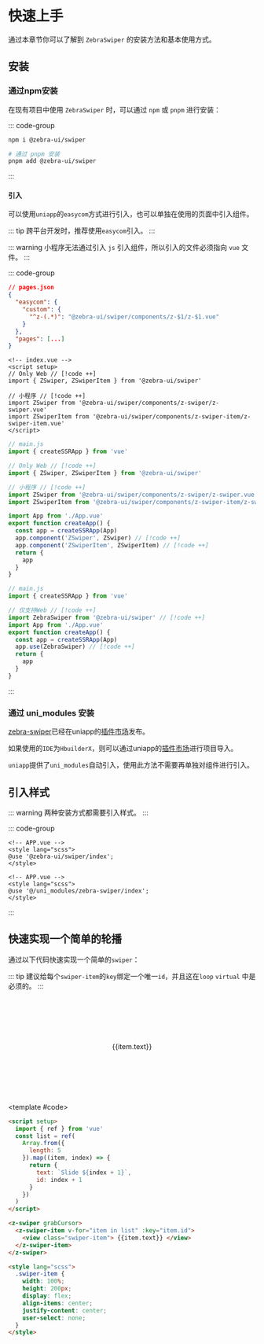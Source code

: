 # 快速上手

通过本章节你可以了解到 `ZebraSwiper` 的安装方法和基本使用方式。

## 安装

### 通过npm安装

在现有项目中使用 `ZebraSwiper` 时，可以通过 `npm` 或 `pnpm` 进行安装：

::: code-group

```bash [npm]
npm i @zebra-ui/swiper
```

```bash [pnpm]
# 通过 pnpm 安装
pnpm add @zebra-ui/swiper
```

:::

#### 引入

可以使用`uniapp`的`easycom`方式进行引入，也可以单独在使用的页面中引入组件。

::: tip
跨平台开发时，推荐使用`easycom`引入。
:::

::: warning
小程序无法通过引入 `js` 引入组件，所以引入的文件必须指向 `vue` 文件。
:::

::: code-group

```json [easycom]
// pages.json
{
  "easycom": {
    "custom": {
      "^z-(.*)": "@zebra-ui/swiper/components/z-$1/z-$1.vue"
    }
  },
  "pages": [...]
}
```

```vue [单页面引入]
<!-- index.vue -->
<script setup>
// Only Web // [!code ++]
import { ZSwiper, ZSwiperItem } from '@zebra-ui/swiper'

// 小程序 // [!code ++]
import ZSwiper from '@zebra-ui/swiper/components/z-swiper/z-swiper.vue'
import ZSwiperItem from '@zebra-ui/swiper/components/z-swiper-item/z-swiper-item.vue'
</script>
```

```js [全局引入]
// main.js
import { createSSRApp } from 'vue'

// Only Web // [!code ++]
import { ZSwiper, ZSwiperItem } from '@zebra-ui/swiper'

// 小程序 // [!code ++]
import ZSwiper from '@zebra-ui/swiper/components/z-swiper/z-swiper.vue'
import ZSwiperItem from '@zebra-ui/swiper/components/z-swiper-item/z-swiper-item.vue'

import App from './App.vue'
export function createApp() {
  const app = createSSRApp(App)
  app.component('ZSwiper', ZSwiper) // [!code ++]
  app.component('ZSwiperItem', ZSwiperItem) // [!code ++]
  return {
    app
  }
}
```

```js [插件引入]
// main.js
import { createSSRApp } from 'vue'

// 仅支持Web // [!code ++]
import ZebraSwiper from '@zebra-ui/swiper' // [!code ++]
import App from './App.vue'
export function createApp() {
  const app = createSSRApp(App)
  app.use(ZebraSwiper) // [!code ++]
  return {
    app
  }
}
```

:::

### 通过 uni_modules 安装

[zebra-swiper](https://ext.dcloud.net.cn/plugin?id=7273)已经在uniapp的[插件市场](https://ext.dcloud.net.cn/plugin?id=7273)发布。

如果使用的`IDE`为`HbuilderX`，则可以通过uniapp的[插件市场](https://ext.dcloud.net.cn/plugin?id=7273)进行项目导入。

`uniapp`提供了`uni_modules`自动引入，使用此方法不需要再单独对组件进行引入。

## 引入样式

::: warning
两种安装方式都需要引入样式。
:::

::: code-group

```vue [npm]
<!-- APP.vue -->
<style lang="scss">
@use '@zebra-ui/swiper/index';
</style>
```

```vue [uni_modules]
<!-- APP.vue -->
<style lang="scss">
@use '@/uni_modules/zebra-swiper/index';
</style>
```

:::

## 快速实现一个简单的轮播

通过以下代码快速实现一个简单的`swiper`：

::: tip
建议给每个`swiper-item`的`key`绑定一个唯一`id`，并且这在`loop` `virtual` 中是必须的。
:::

<DemoBlock expanded>

<script setup>
  import {
  ref
  } from 'vue';
  const list = ref(Array.from({
   length: 5
  }).map((item, index) => {
    return {
     text: `Slide ${index + 1}`,
     id: index + 1
    }
   }
  ))
</script>

<z-swiper grabCursor>
  <z-swiper-item v-for="item in list" :key="item.id">
    <view class="swiper-item-text">
    {{item.text}}
    </view>
  </z-swiper-item>
</z-swiper>

<style lang="scss">
  .swiper-item-text{
    width:100%;
    height:200px;
    display:flex;
    align-items:center;
    justify-content:center;
    user-select: none;
  }
</style>

<template #code>

```html
<script setup>
  import { ref } from 'vue'
  const list = ref(
    Array.from({
      length: 5
    }).map((item, index) => {
      return {
        text: `Slide ${index + 1}`,
        id: index + 1
      }
    })
  )
</script>

<z-swiper grabCursor>
  <z-swiper-item v-for="item in list" :key="item.id">
    <view class="swiper-item"> {{item.text}} </view>
  </z-swiper-item>
</z-swiper>

<style lang="scss">
  .swiper-item {
    width: 100%;
    height: 200px;
    display: flex;
    align-items: center;
    justify-content: center;
    user-select: none;
  }
</style>
```

  </template>

</DemoBlock>
